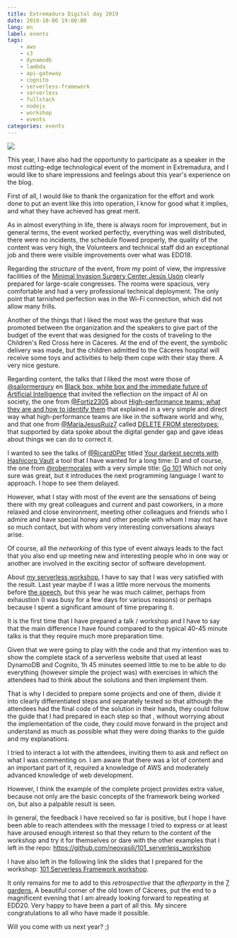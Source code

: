 ```yaml
---
title: Extremadura Digital day 2019
date: 2019-10-06 19:00:00
lang: en
label: events
tags: 
    - aws
    - s3
    - dynamodb
    - lambda
    - api-gateway
    - cognito
    - serverless-framework
    - serverless
    - fullstack
    - nodejs
    - workshop
    - events
categories: events
---
```


![](/images/edd-2019.jpg)

This year, I have also had the opportunity to participate as a speaker in the most cutting-edge technological event of the moment in Extremadura, and I would like to share impressions and feelings about this year's experience on the blog.

<!-- more -->

First of all, I would like to thank the organization for the effort and work done to put an event like this into operation, I know for good what it implies, and what they have achieved has great merit.

As in almost everything in life, there is always room for improvement, but in general terms, the event worked perfectly, everything was well distributed, there were no incidents, the schedule flowed properly, the quality of the content was very high, the Volunteers and technical staff did an exceptional job and there were visible improvements over what was EDD18.

Regarding the _structure_ of the event, from my point of view, the impressive facilities of the [Minimal Invasion Surgery Center Jesús Usón](https://www.ccmijesususon.com) clearly prepared for large-scale congresses. The rooms were spacious, very comfortable and had a very professional technical deployment. The only point that tarnished perfection was in the Wi-Fi connection, which did not allow many frills.

Another of the things that I liked the most was the gesture that was promoted between the organization and the speakers to give part of the budget of the event that was designed for the costs of traveling to the Children's Red Cross here in Cáceres. At the end of the event, the symbolic delivery was made, but the children admitted to the Cáceres hospital will receive some toys and activities to help them cope with their stay there. A very nice gesture.

Regarding content, the talks that I liked the most were those of [@sailormerqury](https://twitter.com/sailormerqury) en [Black box, white box and the immediate future of Artificial Intelligence](https://2019.extremaduradigitalday.com/ponente/nerea-luis/) that invited the reflection on the impact of AI on society, the one from [@Fortiz2305](https://twitter.com/Fortiz2305) about [High-performance teams: what they are and how to identify them](https://2019.extremaduradigitalday.com/ponente/francisco-ortiz-abril/) that explained in a very simple and direct way what high-performance teams are like in the software world and why, and that one from [@MariaJesusRuiz7](https://twitter.com/MariaJesusRuiz7) called [DELETE FROM stereotypes;](https://2019.extremaduradigitalday.com/ponente/maria-jesus-ruiz-suero/) that supported by data spoke about the digital gender gap and gave ideas about things we can do to correct it.

I wanted to see the talks of [@Ricard0Per](https://twitter.com/Ricard0Per) titled [Your darkest secrets with Hashicorp Vault](https://2019.extremaduradigitalday.com/ponente/ricardo-pereira/) a tool that I have wanted for a long time: D and of course, the one from [@robermorales](https://twitter.com/robermorales) with a very simple title: [Go 101](https://2019.extremaduradigitalday.com/ponente/rober-morales-chaparro/) Which not only sure was great, but it introduces the next programming language I want to approach. I hope to see them delayed.

However, what I stay with most of the event are the sensations of being there with my great colleagues and current and past coworkers, in a more relaxed and close environment, meeting other colleagues and friends who I admire and have special honey and other people with whom I may not have so much contact, but with whom very interesting conversations always arise.

Of course, all the _networking_ of this type of event always leads to the fact that you also end up meeting new and interesting people who in one way or another are involved in the exciting sector of software development.

About [my serverless workshop](https://2019.extremaduradigitalday.com/ponente/juan-manuel-ruiz-fernandezsngular/), I have to say that I was very satisfied with the result. Last year maybe if I was a little more nervous the moments before [the speech](https://youtu.be/VO2_3wuaNBk?t=7106), but this year he was much calmer, perhaps from exhaustion (I was busy for a few days for various reasons) or perhaps because I spent a significant amount of time preparing it.

It is the first time that I have prepared a talk / workshop and I have to say that the main difference I have found compared to the typical 40-45 minute talks is that they require much more preparation time.

Given that we were going to play with the code and that my intention was to show the complete stack of a serverless website that used at least DynamoDB and Cognito, 1h 45 minutes seemed little to me to be able to do everything (however simple the project was) with exercises in which the attendees had to think about the solutions and then implement them.

That is why I decided to prepare some projects and one of them, divide it into clearly differentiated steps and separately tested so that although the attendees had the final code of the solution in their hands, they could follow the guide that I had prepared in each step so that , without worrying about the implementation of the code, they could move forward in the project and understand as much as possible what they were doing thanks to the guide and my explanations.

I tried to interact a lot with the attendees, inviting them to ask and reflect on what I was commenting on. I am aware that there was a lot of content and an important part of it, required a knowledge of AWS and moderately advanced knowledge of web development.

However, I think the example of the complete project provides extra value, because not only are the basic concepts of the framework being worked on, but also a palpable result is seen.

In general, the feedback I have received so far is positive, but I hope I have been able to reach attendees with the message I tried to express or at least have aroused enough interest so that they return to the content of the workshop and try it for themselves or dare with the other examples that I left in the repo: https://github.com/neovasili/101_serverless_workshop

I have also left in the following link the slides that I prepared for the workshop: [101 Serverless Framework workshop](https://files.juanmanuelruizfernandez.com/101+Serverless+Framework+workshop.pdf).

It only remains for me to add to this _retrospective_ that the _afterparty_ in the [7 gardens](https://lossietejardines.es/galeria), A beautiful corner of the old town of Cáceres, put the end to a magnificent evening that I am already looking forward to repeating at EDD20. Very happy to have been a part of all this. My sincere congratulations to all who have made it possible.

Will you come with us next year? ;)